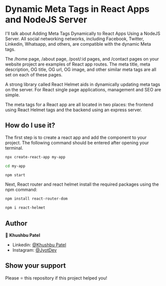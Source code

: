 <h1>Dynamic Meta Tags in React Apps and NodeJS Server</h1>
<p>
I'll talk about Adding Meta Tags Dynamically to React Apps Using a NodeJS Server. All social networking networks, including Facebook, Twitter, Linkedin, Whatsapp, and others, are compatible with the dynamic Meta tags.
</p>
<p>
The /home page, /about page, /post/:id pages, and /contact pages on your website project are examples of React app routes. The meta title, meta description, OG title, OG url, OG image, and other similar meta tags are all set on each of these pages.
</p>
<p>A strong library called React Helmet aids in dynamically updating meta tags on the server. For React single page applications, management and SEO are simple.</p>

<p>The meta tags for a React app are all located in two places: the frontend using React Helmet tags and the backend using an express server.</p>

## How do I use it? ##

The first step is to create a react app and add the component to your project. The following command should be entered after opening your terminal.

```sh
npx create-react-app my-app
```
```sh 
cd my-app
```
```sh 
npm start
```
Next, React router and react helmet install the required packages using the npm command:
```sh
npm install react-router-dom
```
```sh
npm i react-helmet
```
## Author

👤 **Khushbu Patel**

- Linkedin:   [@Khushbu Patel](https://www.linkedin.com/in/khushideveloper)
- Instagram:  [@JyotDev](https://instagram.com/jyot_dev)

## Show your support

Please ⭐️ this repository if this project helped you!
